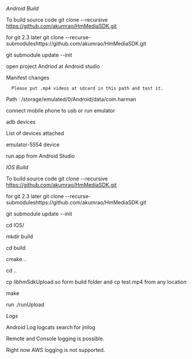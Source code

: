 *Android Build* 


To build source code git clone --recursive https://github.com/akumrao/HmMediaSDK.git

for git 2.3 later git clone --recurse-submoduleshttps://github.com/akumrao/HmMediaSDK.git

git submodule update --init

open project  Andriod at Android studio

Manifest changes

<uses-permission android:name="android.permission.INTERNET" />

<uses-permission android:name="android.permission.READ_EXTERNAL_STORAGE"/>

 
      Please put .mp4 videos at sdcard in this path and test it.
 
   Path : /storage/emulated/0/Android/data/com.harman
   
connect mobile phone to usb or run emulator

adb devices

List of devices attached

emulator-5554 device

run app from Android Studio



*IOS Build*


To build source code git clone --recursive https://github.com/akumrao/HmMediaSDK.git

for git 2.3 later git clone --recurse-submoduleshttps://github.com/akumrao/HmMediaSDK.git

git submodule update --init

cd IOS/

mkdir build

cd build

cmake ..

cd ..

cp libhmSdkUpload.so form build folder   and  cp test.mp4 from any location

make

run ./runUpload

*Logs*


Android Log logcats search for jnilog

Remote and Console logging is possible.

Right now AWS logging is not supported.


